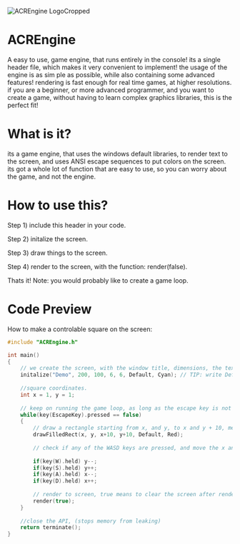 ![ACREngine LogoCropped](https://user-images.githubusercontent.com/99887800/171085888-6702a6a6-8ec6-4ea1-8826-92683f1c3e60.png)
# ACREngine
A easy to use, game engine, that runs entirely in the console! its a single header file, which makes it very convenient to implement! the usage of the engine is as sim
ple as possible, while also containing some advanced features! rendering is fast enough for real time games, at higher resolutions. if you are a beginner, or more advanced programmer, and you want to create a game, without having to learn complex graphics libraries, this is the perfect fit!

# What is it?
its a game engine, that uses the windows default libraries, to render text to the screen, and uses ANSI escape sequences to put colors on the screen. its got a whole lot of function that are easy to use, so you can worry about the game, and not the engine.

# How to use this?
Step 1) include this header in your code.

Step 2) initalize the screen.

Step 3) draw things to the screen.

Step 4) render to the screen, with the function: render(false).

Thats it!
Note: you would probably like to create a game loop.

# Code Preview
How to make a controlable square on the screen:
```C
#include "ACREngine.h"

int main()
{
    // we create the screen, with the window title, dimensions, the text foreground, and background color. over here, its white text on a cyan background.
    initalize("Demo", 200, 100, 6, 6, Default, Cyan); // TIP: write Default, for default foreground and background.
    
    //square coordinates.
    int x = 1, y = 1;
    
    // keep on running the game loop, as long as the escape key is not pressed.
    while(key(EscapeKey).pressed == false)
    {
        // draw a rectangle starting from x, and y, to x and y + 10, meaking the square 10 units wide.
        drawFilledRect(x, y, x+10, y+10, Default, Red);
        
        // check if any of the WASD keys are pressed, and move the x and y of the square accordingly.
        
        if(key(W).held) y--;
        if(key(S).held) y++;
        if(key(A).held) x--;
        if(key(D).held) x++;
        
        // render to screen, true means to clear the screen after rendering.
        render(true); 
    }
    
    //close the API, (stops memory from leaking)
    return terminate();
}
```
